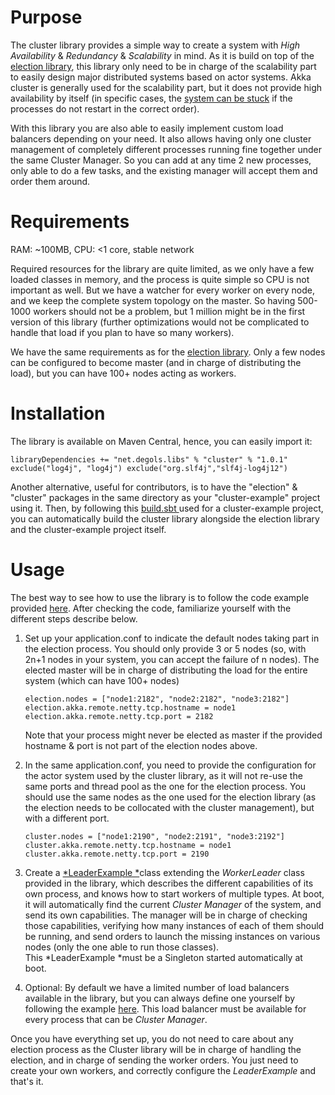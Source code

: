 # Purpose

The cluster library provides a simple way to create a system with *High Availability* & *Redundancy*  & *Scalability* in mind. As it is build on top of the [election library](https://github.com/gilles-degols/election), this library only need to be in charge of the scalability part to easily design major distributed systems based on actor systems. Akka cluster is generally used for the scalability part, but it does not provide high availability by itself (in specific cases, the [system can be stuck](https://doc.akka.io/docs/akka/2.5/cluster-usage.html#joining-configured-seed-nodes) if the processes do not restart in the correct order). 

With this library you are also able to easily implement custom load balancers depending on your need. It also allows having only one cluster management of completely different processes running fine together under the same Cluster Manager. So you can add at any time 2 new processes, only able to do a few tasks, and the existing manager will accept them and order them around.

# Requirements

RAM: \~100MB, CPU: <1 core, stable network

Required resources for the library are quite limited, as we only have a few loaded classes in memory, and the process is quite simple so CPU is not important as well. But we have a watcher for every worker on every node, and we keep the complete system topology on the master. So having 500-1000 workers should not be a problem, but 1 million might be in the first version of this library (further optimizations would not be complicated to handle that load if you plan to have so many workers).

We have the same requirements as for the [election library](https://github.com/gilles-degols/election). Only a few nodes can be configured to become master (and in charge of distributing the load), but you can have 100+ nodes acting as workers.

# Installation

The library is available on Maven Central, hence, you can easily import it:
```
libraryDependencies += "net.degols.libs" % "cluster" % "1.0.1" exclude("log4j", "log4j") exclude("org.slf4j","slf4j-log4j12")
```

Another alternative, useful for contributors, is to have the "election" & "cluster" packages in the same directory as your "cluster-example" project using it. Then, by following this [build.sbt ](https://github.com/gilles-degols/cluster-example/blob/master/build.sbt)used for a cluster-example project, you can automatically build the cluster library alongside the election library and the cluster-example project itself.

# Usage

The best way to see how to use the library is to follow the code example provided [here](https://github.com/gilles-degols/cluster-example). After checking the code, familiarize yourself with the different steps describe below.

1. Set up your application.conf to indicate the default nodes taking part in the election process. You should only provide 3 or 5 nodes (so, with 2n+1 nodes in your system, you can accept the failure of n nodes). The elected master will be in charge of distributing the load for the entire system (which can have 100+ nodes)

   ```
   election.nodes = ["node1:2182", "node2:2182", "node3:2182"]
   election.akka.remote.netty.tcp.hostname = node1
   election.akka.remote.netty.tcp.port = 2182
   ```

   Note that your process might never be elected as master if the provided hostname & port is not part of the election nodes above.
2. In the same application.conf, you need to provide the configuration for the actor system used by the cluster library, as it will not re-use the same ports and thread pool as the one for the election process. You should use the same nodes as the one used for the election library (as the election needs to be collocated with the cluster management), but with a different port.

   ```
   cluster.nodes = ["node1:2190", "node2:2191", "node3:2192"]
   cluster.akka.remote.netty.tcp.hostname = node1
   cluster.akka.remote.netty.tcp.port = 2190
   ```
3. Create a [*LeaderExample *](https://github.com/gilles-degols/cluster-example/blob/master/app/net/degols/example/cluster/LeaderExample.scala)class extending the *WorkerLeader* class provided in the library, which describes the different capabilities of its own process, and knows how to start workers of multiple types. At boot, it will automatically find the current *Cluster Manager* of the system, and send its own capabilities. The manager will be in charge of checking those capabilities, verifying how many instances of each of them should be running, and send orders to launch the missing instances on various nodes (only the one able to run those classes).  \
   This *LeaderExample *must be a Singleton started automatically at boot.
4. Optional: By default we have a limited number of load balancers available in the library, but you can always define one yourself by following the example [here](https://github.com/gilles-degols/cluster-example/blob/master/app/net/degols/example/cluster/LeaderExample.scala). This load balancer must be available for every process that can be *Cluster Manager*.

Once you have everything set up, you do not need to care about any election process as the Cluster library will be in charge of handling the election, and in charge of sending the worker orders. You just need to create your own workers, and correctly configure the *LeaderExample* and that's it.